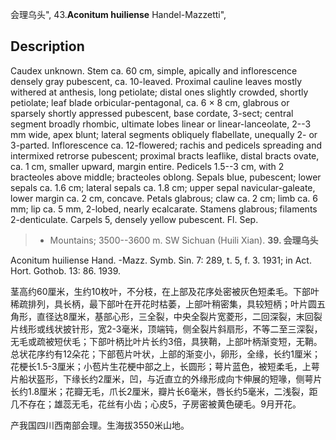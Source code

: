 会理乌头",
43.**Aconitum huiliense** Handel-Mazzetti",

## Description
Caudex unknown. Stem ca. 60 cm, simple, apically and inflorescence densely gray pubescent, ca. 10-leaved. Proximal cauline leaves mostly withered at anthesis, long petiolate; distal ones slightly crowded, shortly petiolate; leaf blade orbicular-pentagonal, ca. 6 × 8 cm, glabrous or sparsely shortly appressed pubescent, base cordate, 3-sect; central segment broadly rhombic, ultimate lobes linear or linear-lanceolate, 2--3 mm wide, apex blunt; lateral segments obliquely flabellate, unequally 2- or 3-parted. Inflorescence ca. 12-flowered; rachis and pedicels spreading and intermixed retrorse pubescent; proximal bracts leaflike, distal bracts ovate, ca. 1 cm, smaller upward, margin entire. Pedicels 1.5--3 cm, with 2 bracteoles above middle; bracteoles oblong. Sepals blue, pubescent; lower sepals ca. 1.6 cm; lateral sepals ca. 1.8 cm; upper sepal navicular-galeate, lower margin ca. 2 cm, concave. Petals glabrous; claw ca. 2 cm; limb ca. 6 mm; lip ca. 5 mm, 2-lobed, nearly ecalcarate. Stamens glabrous; filaments 2-denticulate. Carpels 5, densely yellow pubescent. Fl. Sep.

> * Mountains; 3500--3600 m. SW Sichuan (Huili Xian).
**39. 会理乌头**

Aconitum huiliense Hand. -Mazz. Symb. Sin. 7: 289, t. 5, f. 3. 1931; in Act. Hort. Gothob. 13: 86. 1939.

茎高约60厘米，生约10枚叶，不分枝，在上部及花序处密被灰色短柔毛。下部叶稀疏排列，具长柄，最下部叶在开花时枯萎，上部叶稍密集，具较短柄；叶片圆五角形，直径达8厘米，基部心形，三全裂，中央全裂片宽菱形，二回深裂，末回裂片线形或线状披针形，宽2-3毫米，顶端钝，侧全裂片斜扇形，不等二至三深裂，无毛或疏被短伏毛；下部叶柄比叶片长约3倍，具狭鞘，上部叶柄渐变短，无鞘。总状花序约有12朵花；下部苞片叶状，上部的渐变小，卵形，全缘，长约1厘米；花梗长1.5-3厘米；小苞片生花梗中部之上，长圆形；萼片蓝色，被短柔毛，上萼片船状盔形，下缘长约2厘米，凹，与近直立的外缘形成向卞伸展的短喙，侧萼片长约1.8厘米；花瓣无毛，爪长2厘米，瓣片长6毫米，唇长约5毫米，二浅裂，距几不存在；雄蕊无毛，花丝有小齿；心皮5，子房密被黄色硬毛。9月开花。

产我国四川西南部会理。生海拔3550米山地。

